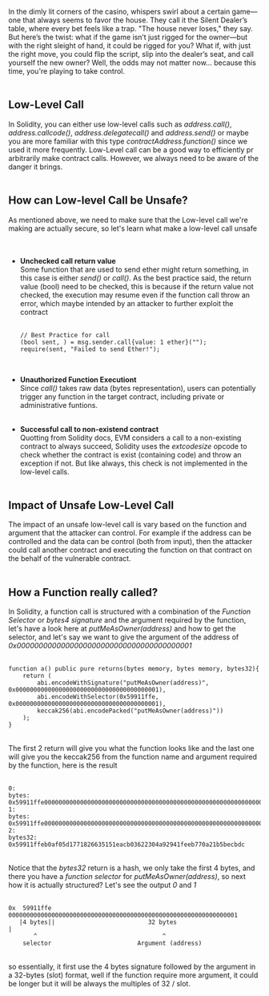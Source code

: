 In the dimly lit corners of the casino, whispers swirl about a certain game—one that always seems to favor the house. They call it the Silent Dealer’s table, where every bet feels like a trap. "The house never loses," they say. But here’s the twist: what if the game isn’t just rigged for the owner—but with the right sleight of hand, it could be rigged for you? What if, with just the right move, you could flip the script, slip into the dealer’s seat, and call yourself the new owner? Well, the odds may not matter now... because this time, you're playing to take control. &nbsp;  
&nbsp;  
## Low-Level Call
In Solidity, you can either use low-level calls such as *address.call()*, *address.callcode()*, *address.delegatecall()* and *address.send()* or maybe you are more familiar with this type *contractAddress.function()* since we used it more frequently. Low-Level call can be a good way to efficiently pr arbitrarily make contract calls. However, we always need to be aware of the danger it brings. &nbsp;  
&nbsp;  
## How can Low-level Call be Unsafe?
As mentioned above, we need to make sure that the Low-level call we're making are actually secure, so let's learn what make a low-level call unsafe &nbsp;  
&nbsp;  
- **Unchecked call return value** &nbsp;  
    Some function that are used to send ether might return something, in this case is either *send()* or *call()*. As the best practice said, the return value (bool) need to be checked, this is because if the return value not checked, the execution may resume even if the function call throw an error, which maybe intended by an attacker to further exploit the contract &nbsp;  
    &nbsp;  

    ```solidity
    // Best Practice for call
    (bool sent, ) = msg.sender.call{value: 1 ether}("");
    require(sent, "Failed to send Ether!");
    ```
    &nbsp;  

- **Unauthorized Function Executiont** &nbsp;  
    Since *call()* takes raw data (bytes representation), users can potentially trigger any function in the target contract, including private or administrative funtions. &nbsp;  
    &nbsp;  

- **Successful call to non-existend contract** &nbsp;  
    Quotting from Solidity docs, EVM considers a call to a non-existing contract to always succeed, Solidity uses the *extcodesize* opcode to check whether the contract is exist (containing code) and throw an exception if not. But like always, this check is not implemented in the low-level calls. &nbsp;  
    &nbsp;  

## Impact of Unsafe Low-Level Call
The impact of an unsafe low-level call is vary based on the function and argument that the attacker can control. For example if the address can be controlled and the data can be control (both from input), then the attacker could call another contract and executing the function on that contract on the behalf of the vulnerable contract. &nbsp;  
&nbsp;  

## How a Function really called?
In Solidity, a function call is structured with a combination of the *Function Selector* or *bytes4 signature* and the argument required by the function, let's have a look here at *putMeAsOwner(address)* and how to get the selector, and let's say we want to give the argument of the address of *0x0000000000000000000000000000000000000001* &nbsp;  
&nbsp;  
```solidity
function a() public pure returns(bytes memory, bytes memory, bytes32){
    return (
        abi.encodeWithSignature("putMeAsOwner(address)", 0x0000000000000000000000000000000000000001), 
        abi.encodeWithSelector(0x59911ffe, 0x0000000000000000000000000000000000000001),
        keccak256(abi.encodePacked("putMeAsOwner(address)"))
    );
}
```
&nbsp;  
The first 2 return will give you what the function looks like and the last one will give you the keccak256 from the function name and argument required by the function, here is the result &nbsp;  
&nbsp;  

```text
0:
bytes: 0x59911ffe0000000000000000000000000000000000000000000000000000000000000001
1:
bytes: 0x59911ffe0000000000000000000000000000000000000000000000000000000000000001
2:
bytes32: 0x59911ffeb0af05d1771826635151eacb03622304a92941feeb770a21b5becbdc
```
&nbsp;  
Notice that the *bytes32* return is a hash, we only take the first 4 bytes, and there you have a *function selector* for *putMeAsOwner(address)*, so next how it is actually structured? Let's see the output *0* and *1* &nbsp;  
&nbsp;  
```text
0x  59911ffe 0000000000000000000000000000000000000000000000000000000000000001
   |4 bytes||                          32 bytes                                       |
       ^                                   ^
    selector                        Argument (address)
```
&nbsp;  
so essentially, it first use the 4 bytes signature followed by the argument in a 32-bytes (slot) format, well if the function require more argument, it could be longer but it will be always the multiples of 32 / slot.